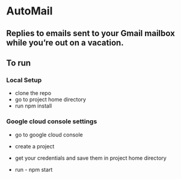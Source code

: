 # AutoMail
## Replies to emails sent to your Gmail mailbox while you’re out on a vacation. 

## To run 

### Local Setup
* clone the repo
* go to project home directory
* run npm install

### Google cloud console settings
* go to google cloud console
* create a project
* get your credentials and save them in project home directory

* run - npm start
